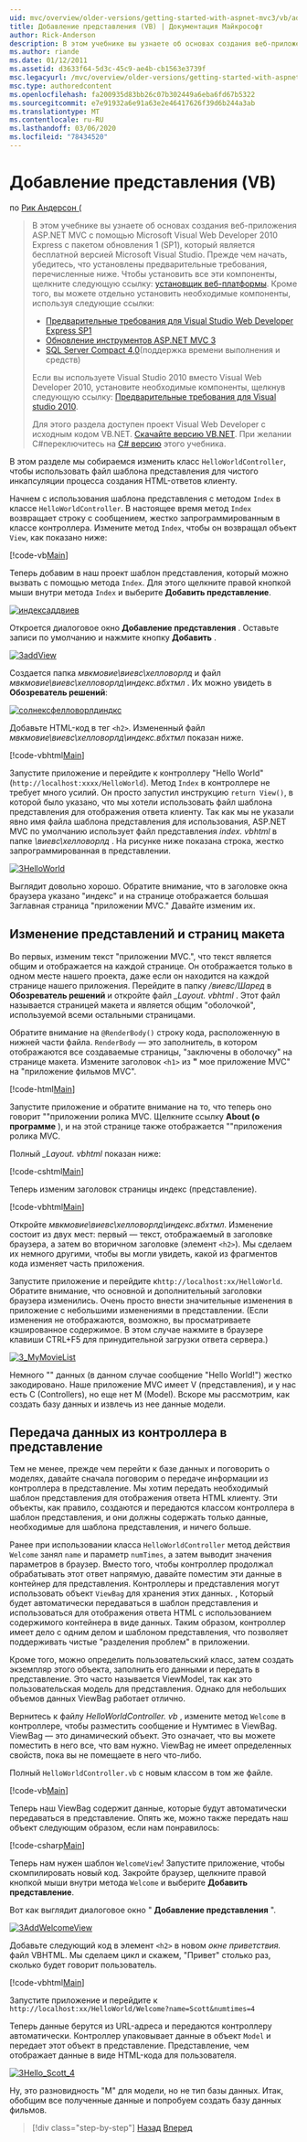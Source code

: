 ```yaml
---
uid: mvc/overview/older-versions/getting-started-with-aspnet-mvc3/vb/adding-a-view
title: Добавление представления (VB) | Документация Майкрософт
author: Rick-Anderson
description: В этом учебнике вы узнаете об основах создания веб-приложения ASP.NET MVC с помощью Microsoft Visual Web Developer 2010 Express с пакетом обновления 1 (SP1)...
ms.author: riande
ms.date: 01/12/2011
ms.assetid: d3633f64-5d3c-45c9-ae4b-cb1563e3739f
msc.legacyurl: /mvc/overview/older-versions/getting-started-with-aspnet-mvc3/vb/adding-a-view
msc.type: authoredcontent
ms.openlocfilehash: fa200935d83bb26c07b302449a6eba6fd67b5322
ms.sourcegitcommit: e7e91932a6e91a63e2e46417626f39d6b244a3ab
ms.translationtype: MT
ms.contentlocale: ru-RU
ms.lasthandoff: 03/06/2020
ms.locfileid: "78434520"
---
```

# <a name="adding-a-view-vb"></a>Добавление представления (VB)

по [Рик Андерсон (](https://twitter.com/RickAndMSFT)

> В этом учебнике вы узнаете об основах создания веб-приложения ASP.NET MVC с помощью Microsoft Visual Web Developer 2010 Express с пакетом обновления 1 (SP1), который является бесплатной версией Microsoft Visual Studio. Прежде чем начать, убедитесь, что установлены предварительные требования, перечисленные ниже. Чтобы установить все эти компоненты, щелкните следующую ссылку: [установщик веб-платформы](https://www.microsoft.com/web/gallery/install.aspx?appid=VWD2010SP1Pack). Кроме того, вы можете отдельно установить необходимые компоненты, используя следующие ссылки:
> 
> - [Предварительные требования для Visual Studio Web Developer Express SP1](https://www.microsoft.com/web/gallery/install.aspx?appid=VWD2010SP1Pack)
> - [Обновление инструментов ASP.NET MVC 3](https://www.microsoft.com/web/gallery/install.aspx?appsxml=&amp;appid=MVC3)
> - [SQL Server Compact 4,0](https://www.microsoft.com/web/gallery/install.aspx?appid=SQLCE;SQLCEVSTools_4_0)(поддержка времени выполнения и средств)
> 
> Если вы используете Visual Studio 2010 вместо Visual Web Developer 2010, установите необходимые компоненты, щелкнув следующую ссылку: [Предварительные требования для Visual studio 2010](https://www.microsoft.com/web/gallery/install.aspx?appsxml=&amp;appid=VS2010SP1Pack).
> 
> Для этого раздела доступен проект Visual Web Developer с исходным кодом VB.NET. [Скачайте версию VB.NET](https://code.msdn.microsoft.com/Introduction-to-MVC-3-10d1b098). При желании C#переключитесь на [ C# версию](../cs/adding-a-view.md) этого учебника.

В этом разделе мы собираемся изменить класс `HelloWorldController`, чтобы использовать файл шаблона представления для чистого инкапсуляции процесса создания HTML-ответов клиенту.

Начнем с использования шаблона представления с методом `Index` в классе `HelloWorldController`. В настоящее время метод `Index` возвращает строку с сообщением, жестко запрограммированным в классе контроллера. Измените метод `Index`, чтобы он возвращал объект `View`, как показано ниже:

[!code-vb[Main](adding-a-view/samples/sample1.vb)]

Теперь добавим в наш проект шаблон представления, который можно вызвать с помощью метода `Index`. Для этого щелкните правой кнопкой мыши внутри метода `Index` и выберите **Добавить представление**.

[![индексаддвиев](adding-a-view/_static/image2.png "индексаддвиев")](adding-a-view/_static/image1.png)

Откроется диалоговое окно **Добавление представления** . Оставьте записи по умолчанию и нажмите кнопку **Добавить** .

[![3addView](adding-a-view/_static/image4.png "3addView")](adding-a-view/_static/image3.png)

Создается папка *мвкмовие\виевс\хелловорлд* и файл *мвкмовие\виевс\хелловорлд\индекс.вбхтмл* . Их можно увидеть в **Обозреватель решений**:

[![солнексфелловорлдиндкс](adding-a-view/_static/image6.png "солнексфелловорлдиндкс")](adding-a-view/_static/image5.png)

Добавьте HTML-код в тег `<h2>`. Измененный файл *мвкмовие\виевс\хелловорлд\индекс.вбхтмл* показан ниже.

[!code-vbhtml[Main](adding-a-view/samples/sample2.vbhtml)]

Запустите приложение и перейдите к контроллеру &quot;Hello World&quot; (`http://localhost:xxxx/HelloWorld`). Метод `Index` в контроллере не требует много усилий. Он просто запустил инструкцию `return View()`, в которой было указано, что мы хотели использовать файл шаблона представления для отображения ответа клиенту. Так как мы не указали явно имя файла шаблона представления для использования, ASP.NET MVC по умолчанию использует файл представления *index. vbhtml* в папке *\виевс\хелловорлд* . На рисунке ниже показана строка, жестко запрограммированная в представлении.

[![3HelloWorld](adding-a-view/_static/image8.png "3HelloWorld")](adding-a-view/_static/image7.png)

Выглядит довольно хорошо. Обратите внимание, что в заголовке окна браузера указано &quot;индекс&quot; и на странице отображается большая Заглавная страница &quot;приложении MVC.&quot; Давайте изменим их.

## <a name="changing-views-and-layout-pages"></a>Изменение представлений и страниц макета

Во первых, изменим текст &quot;приложении MVC.&quot;, что текст является общим и отображается на каждой странице. Он отображается только в одном месте нашего проекта, даже если он находится на каждой странице нашего приложения. Перейдите в папку */виевс/Шаред* в **Обозреватель решений** и откройте файл *\_Layout. vbhtml* . Этот файл называется страницей макета и является общим &quot;оболочкой&quot;, используемой всеми остальными страницами.

Обратите внимание на `@RenderBody()` строку кода, расположенную в нижней части файла. `RenderBody` — это заполнитель, в котором отображаются все создаваемые страницы, &quot;заключены в оболочку&quot; на странице макета. Измените заголовок `<h1>` из **&quot;** мое приложение MVC&quot; на &quot;приложение фильмов MVC&quot;.

[!code-html[Main](adding-a-view/samples/sample3.html)]

Запустите приложение и обратите внимание на то, что теперь оно говорит &quot;&quot;приложении ролика MVC. Щелкните ссылку **About (о программе** ), и на этой странице также отображается &quot;&quot;приложения ролика MVC.

Полный *\_Layout. vbhtml* показан ниже:

[!code-cshtml[Main](adding-a-view/samples/sample4.cshtml)]

Теперь изменим заголовок страницы индекс (представление).

[!code-vbhtml[Main](adding-a-view/samples/sample5.vbhtml)]

Откройте *мвкмовие\виевс\хелловорлд\индекс.вбхтмл*. Изменение состоит из двух мест: первый — текст, отображаемый в заголовке браузера, а затем во вторичном заголовке (элемент `<h2>`). Мы сделаем их немного другими, чтобы вы могли увидеть, какой из фрагментов кода изменяет часть приложения.

Запустите приложение и перейдите к`http://localhost:xx/HelloWorld`. Обратите внимание, что основной и дополнительный заголовки браузера изменились. Очень просто внести значительные изменения в приложение с небольшими изменениями в представлении. (Если изменения не отображаются, возможно, вы просматриваете кэшированное содержимое. В этом случае нажмите в браузере клавиши CTRL+F5 для принудительной загрузки ответа сервера.)

[![3_MyMovieList](adding-a-view/_static/image10.png "3_MyMovieList")](adding-a-view/_static/image9.png)

Немного &quot;&quot; данных (в данном случае сообщение &quot;Hello World!&quot;) жестко закодировано. Наше приложение MVC имеет V (представления), и у нас есть C (Controllers), но еще нет M (Model). Вскоре мы рассмотрим, как создать базу данных и извлечь из нее данные модели.

## <a name="passing-data-from-the-controller-to-the-view"></a>Передача данных из контроллера в представление

Тем не менее, прежде чем перейти к базе данных и поговорить о моделях, давайте сначала поговорим о передаче информации из контроллера в представление. Мы хотим передать необходимый шаблон представления для отображения ответа HTML клиенту. Эти объекты, как правило, создаются и передаются классом контроллера в шаблон представления, и они должны содержать только данные, необходимые для шаблона представления, и ничего больше.

Ранее при использовании класса `HelloWorldController` метод действия `Welcome` занял `name` и параметр `numTimes`, а затем выводит значения параметров в браузер. Вместо того, чтобы контроллер продолжал обрабатывать этот ответ напрямую, давайте поместим эти данные в контейнер для представления. Контроллеры и представления могут использовать объект `ViewBag` для хранения этих данных. , Который будет автоматически передаваться в шаблон представления и использоваться для отображения ответа HTML с использованием содержимого контейнера в виде данных. Таким образом, контроллер имеет дело с одним делом и шаблоном представления, что позволяет поддерживать чистые &quot;разделения проблем&quot; в приложении.

Кроме того, можно определить пользовательский класс, затем создать экземпляр этого объекта, заполнить его данными и передать в представление. Это часто называется ViewModel, так как это пользовательская модель для представления. Однако для небольших объемов данных ViewBag работает отлично.

Вернитесь к файлу *HelloWorldController. vb* , измените метод `Welcome` в контроллере, чтобы разместить сообщение и Нумтимес в ViewBag. ViewBag — это динамический объект. Это означает, что вы можете поместить в него все, что вам нужно. ViewBag не имеет определенных свойств, пока вы не помещаете в него что-либо.

Полный `HelloWorldController.vb` с новым классом в том же файле.

[!code-vb[Main](adding-a-view/samples/sample6.vb)]

Теперь наш ViewBag содержит данные, которые будут автоматически передаваться в представление. Опять же, можно также передать наш объект следующим образом, если нам понравилось:

[!code-csharp[Main](adding-a-view/samples/sample7.cs)]

Теперь нам нужен шаблон `WelcomeView`! Запустите приложение, чтобы скомпилировать новый код. Закройте браузер, щелкните правой кнопкой мыши внутри метода `Welcome` и выберите **Добавить представление**.

Вот как выглядит диалоговое окно " **Добавление представления** ".

[![3AddWelcomeView](adding-a-view/_static/image12.png "3AddWelcomeView")](adding-a-view/_static/image11.png)

Добавьте следующий код в элемент `<h2>` в новом <em>окне приветствия.</em> файл VBHTML. Мы сделаем цикл и скажем, &quot;Привет&quot; столько раз, сколько будет говорит пользователь.

[!code-vbhtml[Main](adding-a-view/samples/sample8.vbhtml)]

Запустите приложение и перейдите к `http://localhost:xx/HelloWorld/Welcome?name=Scott&numtimes=4`

Теперь данные берутся из URL-адреса и передаются контроллеру автоматически. Контроллер упаковывает данные в объект `Model` и передает этот объект в представление. Представление, чем отображает данные в виде HTML-кода для пользователя.

[![3Hello_Scott_4](adding-a-view/_static/image14.png "3Hello_Scott_4")](adding-a-view/_static/image13.png)

Ну, это разновидность &quot;M&quot; для модели, но не тип базы данных. Итак, обобщим все полученные данные и попробуем создать базу данных фильмов.

> [!div class="step-by-step"]
> [Назад](adding-a-controller.md)
> [Вперед](adding-a-model.md)
